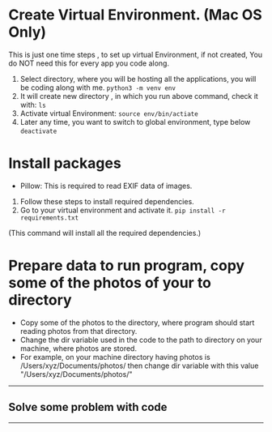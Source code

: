# Create Virtual Environment. (Mac OS Only)

This is just one time steps , to set up virtual Environment, if not created, 
You do NOT need this for every app you code along.

1. Select directory, where you will be hosting all the applications, you will be coding along with me.
`python3 -m venv env`
2. It will create new directory , in which you run above command, check it with:
`ls`
3. Activate virtual Environment:
`source env/bin/actiate`
4. Later any time, you want to switch to global environment, type below
`deactivate`




# Install packages
- Pillow: This is required to read EXIF data of images.
1. Follow these steps to install required dependencies.
2. Go to your virtual environment and activate it.
`pip install -r requirements.txt`

(This command will install all the required dependencies.)





# Prepare data to run program, copy some of the photos of your to directory
- Copy some of the photos to the directory, where program should start reading photos from that directory.
- Change the dir variable used in the code to the path to directory on your machine, where photos are stored.
- For example, on your machine directory having photos is /Users/xyz/Documents/photos/ then 
change dir variable with this value "/Users/xyz/Documents/photos/"





***
Solve some problem with code
---
---



